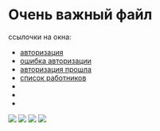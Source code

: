 <h1>Очень важный файл</h1>
<p>ссылочки на окна:</p>
<ul>
  <li><a href="#link-auth">авторизация</a></li>
  <li><a href="#link-auth-fail">ошибка авторизации</a></li>
  <li><a href="#link-auth-success">авторизация прошла</a></li>
  <li><a href="#link-">список работников</a></li>
  <li><a href="#link-"></a></li>
  <li><a href="#link-"></a></li>
  <li><a href="#link-"></a></li>
</ul>
<img id="link-auth" src="https://user-images.githubusercontent.com/81183605/155681894-00b724f5-87e3-40c4-9a41-064514f59f17.png">
<img id="link-auth-fail" src="https://user-images.githubusercontent.com/81183605/155686307-f164282e-af54-45a8-81bf-28583ff910bc.png">
<img id="link-auth-success" src="https://user-images.githubusercontent.com/81183605/155686469-112dce11-c95a-4932-88db-4e546bbdb34e.png">
<img id="link-auth-fail" src="https://user-images.githubusercontent.com/81183605/155686653-3b20d4e0-563e-41e4-8652-61dfa022ccb1.png">
<img id="link-auth-fail" src="">
<img id="link-auth-fail" src="">
<img id="link-auth-fail" src="">
<img id="link-auth-fail" src="">
<img id="link-auth-fail" src="">
<img id="link-auth-fail" src="">
<img id="link-auth-fail" src="">


